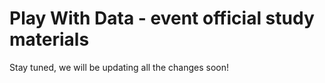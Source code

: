 # Play With Data - event official study materials

Stay tuned, we will be updating all the changes soon!
